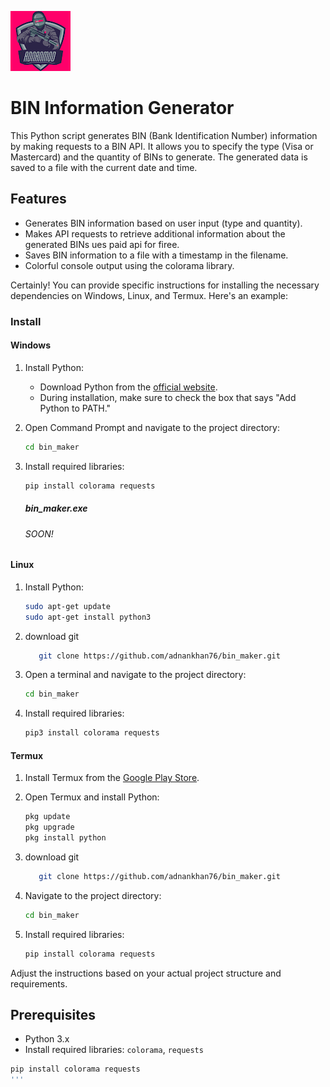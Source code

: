 
![BIN Generator Logo](https://raw.githubusercontent.com/adnankhan76/bin_maker/main/logo.png)
# BIN Information Generator

This Python script generates BIN (Bank Identification Number) information by making requests to a BIN API. It allows you to specify the type (Visa or Mastercard) and the quantity of BINs to generate. The generated data is saved to a file with the current date and time.

## Features

- Generates BIN information based on user input (type and quantity).
- Makes API requests to retrieve additional information about the generated BINs ues  paid api for firee.
- Saves BIN information to a file with a timestamp in the filename.
- Colorful console output using the colorama library.

Certainly! You can provide specific instructions for installing the necessary dependencies on Windows, Linux, and Termux. Here's an example:

### Install

#### Windows

1. Install Python:
   - Download Python from the [official website](https://www.python.org/downloads/).
   - During installation, make sure to check the box that says "Add Python to PATH."

2. Open Command Prompt and navigate to the project directory:

   ```bash
   cd bin_maker
   ```

3. Install required libraries:

   ```bash
   pip install colorama requests
   ```
   ##### bin_maker.exe
   ###### SOON!

#### Linux

1. Install Python:

   ```bash
   sudo apt-get update
   sudo apt-get install python3
   ```

2. download  git
   ``` bash
      git clone https://github.com/adnankhan76/bin_maker.git
   ```

4. Open a terminal and navigate to the project directory:

   ```bash
   cd bin_maker
   ```

5. Install required libraries:

   ```bash
   pip3 install colorama requests
   ```

#### Termux

1. Install Termux from the [Google Play Store](https://play.google.com/store/apps/details?id=com.termux).

2. Open Termux and install Python:

   ```bash
   pkg update
   pkg upgrade
   pkg install python
   ```

2. download  git
   ``` bash
      git clone https://github.com/adnankhan76/bin_maker.git
   ```

3. Navigate to the project directory:
   

   ```bash
   cd bin_maker
   ```

4. Install required libraries:

   ```bash
   pip install colorama requests
   ```



Adjust the instructions based on your actual project structure and requirements.
## Prerequisites

- Python 3.x
- Install required libraries: `colorama`, `requests`

```bash
pip install colorama requests
'''

